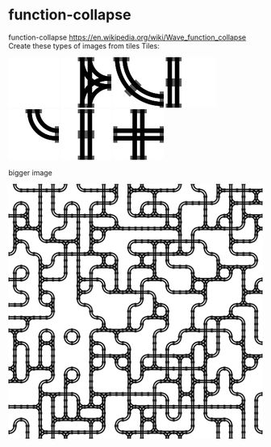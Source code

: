 # function-collapse
function-collapse
https://en.wikipedia.org/wiki/Wave_function_collapse
Create these types of images from tiles
Tiles:

![alt text](https://github.com/Saher-Amasha/function-collapse/blob/main/tiles/rail/tile0.png?raw=true)
![alt text](https://github.com/Saher-Amasha/function-collapse/blob/main/tiles/rail/tile1.png?raw=true)
![alt text](https://github.com/Saher-Amasha/function-collapse/blob/main/tiles/rail/tile2.png?raw=true)
![alt text](https://github.com/Saher-Amasha/function-collapse/blob/main/tiles/rail/tile3.png?raw=true)
![alt text](https://github.com/Saher-Amasha/function-collapse/blob/main/tiles/rail/tile4.png?raw=true)
![alt text](https://github.com/Saher-Amasha/function-collapse/blob/main/tiles/rail/tile5.png?raw=true)
![alt text](https://github.com/Saher-Amasha/function-collapse/blob/main/tiles/rail/tile6.png?raw=true)


bigger image 

![alt text](https://github.com/Saher-Amasha/function-collapse/blob/main/current_grid_image.jpg?raw=true)

